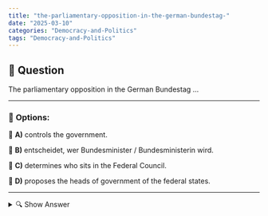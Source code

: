 ```yaml
---
title: "the-parliamentary-opposition-in-the-german-bundestag-"
date: "2025-03-10"
categories: "Democracy-and-Politics"
tags: "Democracy-and-Politics"
---
```


## 📌 **Question**

The parliamentary opposition in the German Bundestag ...



---

### 📝 **Options:**

🔘 **A)** controls the government.

🔘 **B)** entscheidet, wer Bundesminister / Bundesministerin wird.

🔘 **C)** determines who sits in the Federal Council.

🔘 **D)** proposes the heads of government of the federal states.

---

<details>
  <summary>🔍 Show Answer</summary>

  <p>
💡  <b>Correct Answer:</b>  a
  </p>
  <p>
    📖<b>Explanation:</b>
    In the German Bundestag, the parliamentary opposition plays a central role in the political system. It consists of the parties that are not involved in the formation of the government and has the task of critically observing and controlling the government. The opposition makes inquiries, initiates debates and offers alternative political proposals. Through its oversight function, it contributes to the transparency and accountability of the government and ensures that different opinions are represented in parliament. This promotes a balanced power structure and strengthens democratic decision-making in the Bundestag.
  </p>
</details>
